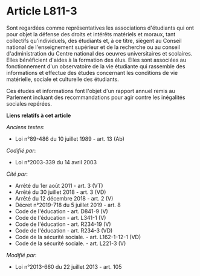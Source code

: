 # Article L811-3

Sont regardées comme représentatives les associations d'étudiants qui ont pour objet la défense des droits et intérêts
matériels et moraux, tant collectifs qu'individuels, des étudiants et, à ce titre, siègent au Conseil national de
l'enseignement supérieur et de la recherche ou au conseil d'administration du Centre national des oeuvres universitaires et
scolaires. Elles bénéficient d'aides à la formation des élus. Elles sont associées au fonctionnement d'un observatoire de la
vie étudiante qui rassemble des informations et effectue des études concernant les conditions de vie matérielle, sociale et
culturelle des étudiants.

Ces études et informations font l'objet d'un rapport annuel remis au Parlement incluant des recommandations pour agir contre
les inégalités sociales repérées.

**Liens relatifs à cet article**

_Anciens textes_:

  - Loi n°89-486 du 10 juillet 1989 - art. 13 (Ab)

_Codifié par_:

  - Loi n°2003-339 du 14 avril 2003

_Cité par_:

  - Arrêté du 1er août 2011 - art. 3 (VT)
  - Arrêté du 30 juillet 2018 - art. 3 (VD)
  - Arrêté du 12 décembre 2018 - art. 2 (V)
  - Décret n°2019-718 du 5 juillet 2019 - art. 8
  - Code de l'éducation - art. D841-9 (V)
  - Code de l'éducation - art. L341-1 (V)
  - Code de l'éducation - art. R234-19 (V)
  - Code de l'éducation - art. R234-3 (VD)
  - Code de la sécurité sociale. - art. L162-1-12-1 (VD)
  - Code de la sécurité sociale. - art. L221-3 (V)

_Modifié par_:

  - Loi n°2013-660 du 22 juillet 2013 - art. 105
